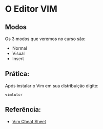 # O Editor VIM

## Modos

Os 3 modos que veremos no curso são:

* Normal
* Visual
* Insert

## Prática:

Após instalar o Vim em sua distribuição digite:

```text
vimtutor
```

## Referência:

* [Vim Cheat Sheet](https://vim.rtorr.com/lang/pt_br/)

